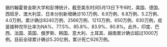 据约翰霍普金斯大学和彭博统计，截至美东时间5月13日下午6时，美国、德国、西班牙、澳大利亚、日本分别新增确诊10.1万例、6.9万例、6.8万例、5.2万例、4.0万例，累计确诊8240万例、2566万例、1213万例、650万例、830万例，疫苗接种完毕比率为NA%、77.5%、85.8%、83.9%、80.8%。此外，印度、巴西、法国、英国、俄罗斯、韩国、意大利、土耳其、越南累计确诊超过1000万例。目前全球累计确诊5.20亿例，累计死亡626万例。